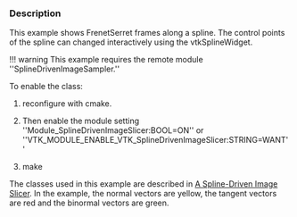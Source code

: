 ### Description

This example shows FrenetSerret frames along a spline. The control points of the spline can changed interactively using the vtkSplineWidget.

!!! warning
    This example requires the remote module ''SplineDrivenImageSampler.''

To enable the class:

1. reconfigure with cmake.

2. Then enable the module setting ''Module_SplineDrivenImageSlicer:BOOL=ON'' or ''VTK_MODULE_ENABLE_VTK_SplineDrivenImageSlicer:STRING=WANT''

3. make

The classes used in this example are described in [A Spline-Driven Image Slicer](http://www.vtkjournal.org/browse/publication/838). In the example, the normal vectors are yellow, the tangent vectors are red and the binormal vectors are green.


